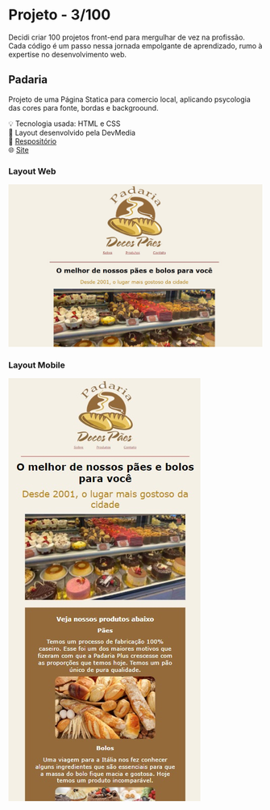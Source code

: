 # Projeto - 3/100

Decidi criar 100 projetos front-end para mergulhar de vez na profissão. Cada código é um passo nessa jornada empolgante de aprendizado, rumo à expertise no desenvolvimento web.

## Padaria

Projeto de uma Página Statica para comercio local, aplicando psycologia das cores para fonte, bordas e backgroound.

💡 Tecnologia usada: HTML e CSS <br>
📑 Layout desenvolvido pela DevMedia <br>
📂 [Respositório](https://github.com/diego105xz/padaria) <br>
🌐 [Site](https://diego105xz.github.io/padaria/) <br>

### Layout Web
![WEB](https://github.com/diego105xz/RepositorioImg/blob/main/padariaWeb.jpg)

### Layout Mobile
![MOBILE](https://github.com/diego105xz/RepositorioImg/blob/main/padariaMobile.jpg)

